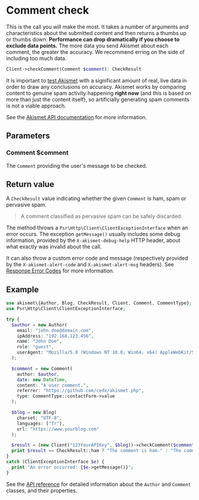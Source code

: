 # Comment check
This is the call you will make the most. It takes a number of arguments and characteristics about the submitted content
and then returns a thumbs up or thumbs down. **Performance can drop dramatically if you choose to exclude data points.**
The more data you send Akismet about each comment, the greater the accuracy. We recommend erring on the side of including too much data.

```php
Client->checkComment(Comment $comment): CheckResult
```

It is important to [test Akismet](testing.md) with a significant amount of real, live data in order to draw any conclusions on accuracy.
Akismet works by comparing content to genuine spam activity happening **right now** (and this is based on more than just the content itself),
so artificially generating spam comments is not a viable approach.

See the [Akismet API documentation](https://akismet.com/developers/comment-check) for more information.

## Parameters

### Comment **$comment**
The `Comment` providing the user's message to be checked.

## Return value
A `CheckResult` value indicating whether the given `Comment` is ham, spam or pervasive spam.

> A comment classified as pervasive spam can be safely discarded.

The method throws a `Psr\Http\Client\ClientExceptionInterface` when an error occurs.
The exception `getMessage()` usually includes some debug information, provided by the `X-akismet-debug-help` HTTP header, about what exactly was invalid about the call.

It can also throw a custom error code and message (respectively provided by the `X-akismet-alert-code` and `X-akismet-alert-msg` headers).
See [Response Error Codes](https://akismet.com/developers/errors) for more information.

## Example

```php
use akismet\{Author, Blog, CheckResult, Client, Comment, CommentType};
use Psr\Http\Client\ClientExceptionInterface;

try {
  $author = new Author(
    email: "john.doe@domain.com",
    ipAddress: "192.168.123.456",
    name: "John Doe",
    role: "guest",
    userAgent: "Mozilla/5.0 (Windows NT 10.0; Win64; x64) AppleWebKit/537.36 (KHTML, like Gecko) Chrome/120.0.0.0 Safari/537.36"
  );

  $comment = new Comment(
    author: $author,
    date: new DateTime,
    content: "A user comment.",
    referrer: "https://github.com/cedx/akismet.php",
    type: CommentType::contactForm->value
  );

  $blog = new Blog(
    charset: "UTF-8",
    languages: ["fr"],
    url: "https://www.yourblog.com"
  );

  $result = (new Client("123YourAPIKey", $blog))->checkComment($comment);
  print $result == CheckResult::ham ? "The comment is ham." : "The comment is spam.";
}
catch (ClientExceptionInterface $e) {
  print "An error occurred: {$e->getMessage()}";
}
```

See the [API reference](api/) for detailed information about the `Author` and `Comment` classes, and their properties.
